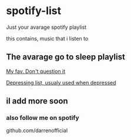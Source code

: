 # spotify-list
Just your avarage spotify playlist

this contains, music that i listen to

## The avarage go to sleep playlist
[My fav. Don't question it](https://open.spotify.com/playlist/6ilAtITXZj7ksCtx3drreQ?si=8a849d887372490d)

[Depressing list, usualy used when depressed](https://open.spotify.com/album/4Hjqdhj5rh816i1dfcUEaM?si=RFXlKbyVTjKFCj3bsTcWSA&dl_branch=1)

## il add more soon

### also follow me on spotify
github.com/darrenofficial
